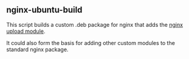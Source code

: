 ## nginx-ubuntu-build

This script builds a custom .deb package for nginx that adds the [nginx upload module](http://wiki.nginx.org/HttpUploadModule).

It could also form the basis for adding other custom modules to the standard nginx package.
